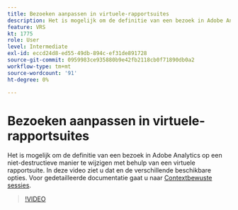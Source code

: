 ```yaml
---
title: Bezoeken aanpassen in virtuele-rapportsuites
description: Het is mogelijk om de definitie van een bezoek in Adobe Analytics op een niet-destructieve manier te wijzigen met behulp van een virtuele rapportsuite. In deze video ziet u dat en de verschillende beschikbare opties.
feature: VRS
kt: 1775
role: User
level: Intermediate
exl-id: eccd24d8-ed55-49db-894c-ef31de891728
source-git-commit: 0959983ce935880b9e42fb2118cb0f71890db0a2
workflow-type: tm+mt
source-wordcount: '91'
ht-degree: 0%

---
```


# Bezoeken aanpassen in virtuele-rapportsuites

Het is mogelijk om de definitie van een bezoek in Adobe Analytics op een niet-destructieve manier te wijzigen met behulp van een virtuele rapportsuite. In deze video ziet u dat en de verschillende beschikbare opties. Voor gedetailleerde documentatie gaat u naar [Contextbewuste sessies](https://experienceleague.adobe.com/docs/analytics/components/virtual-report-suites/vrs-mobile-visit-processing.html).

>[!VIDEO](https://video.tv.adobe.com/v/23545/?quality=12&learn=on)
